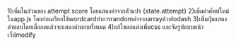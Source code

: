1)เพิ่มในส่วนของ attempt score โดยแสดงค่าจากตัวแปร {state.attempt}
2)เพิ่มคำศัพท์ใหม่ในapp.js โดยก่อนเรียกใช้wordcardทำการrandomคำจากarrayด้วยlodash
3)เพิ่มปุ่มแสดงคำตอบโดยเมื่อกดแล้วจะแสดงคำตอบทั้งหมด
4)แก้ไขตกแต่งเพิ่มcss และจัดรูปแบบหน้าเว็ปmodify